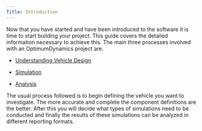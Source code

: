 ```yaml
---
Title: Introduction
---
```


Now that you have started and have been introduced to the software it is time to start building your project. This guide covers the detailed information necessary to achieve this. The main three processes involved with an OptimumDynamics project are.

* [Understanding Vehicle Design](../2_Detailed_Guide/1_Understanding_Vehicle_Design.md)

* [Simulation](../2_Detailed_Guide/2_Simulation.md)

* [Analysis](../2_Detailed_Guide/3_Analysis.md)

The usual process followed is to begin defining the vehicle you want to investigate. The more accurate and complete the component definitions are the better. After this you will decide what types of simulations need to be conducted and finally the results of these simulations can be analyzed in different reporting formats.

